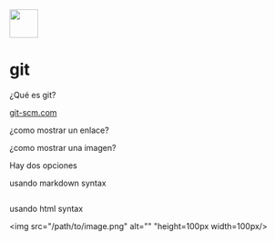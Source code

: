 <img src="https://git-scm.com/images/logos/downloads/Git-Icon-1788C.png" width="50px"/>

<!---
![git](https://git-scm.com/images/logos/downloads/Git-Icon-1788C.png) { width="75px" }
-->

# git

¿Qué es git?

[git-scm.com](https://git-scm.com/)

¿como mostrar un enlace?

[](path)

¿como mostrar una imagen?

Hay dos opciones

usando markdown syntax

  ![<alt text>](/path/to/image.png "mouseover text")
    
usando html syntax

  <img src="/path/to/image.png" alt="<alt text>" "height=100px width=100px/>
